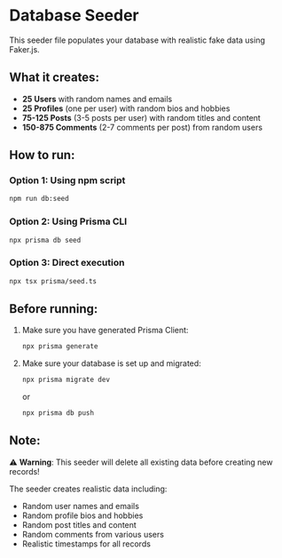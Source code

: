 # Database Seeder

This seeder file populates your database with realistic fake data using Faker.js.

## What it creates:

- **25 Users** with random names and emails
- **25 Profiles** (one per user) with random bios and hobbies
- **75-125 Posts** (3-5 posts per user) with random titles and content
- **150-875 Comments** (2-7 comments per post) from random users

## How to run:

### Option 1: Using npm script
```bash
npm run db:seed
```

### Option 2: Using Prisma CLI
```bash
npx prisma db seed
```

### Option 3: Direct execution
```bash
npx tsx prisma/seed.ts
```

## Before running:

1. Make sure you have generated Prisma Client:
   ```bash
   npx prisma generate
   ```

2. Make sure your database is set up and migrated:
   ```bash
   npx prisma migrate dev
   ```
   or
   ```bash
   npx prisma db push
   ```

## Note:

⚠️ **Warning**: This seeder will delete all existing data before creating new records!

The seeder creates realistic data including:
- Random user names and emails
- Random profile bios and hobbies
- Random post titles and content
- Random comments from various users
- Realistic timestamps for all records
